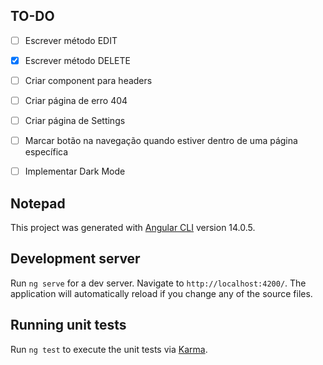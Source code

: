 ## TO-DO
- [ ] Escrever método EDIT
- [X] Escrever método DELETE
- [ ] Criar component para headers
- [ ] Criar página de erro 404
- [ ] Criar página de Settings
- [ ] Marcar botão na navegação quando estiver dentro de uma página específica
- [ ] Implementar Dark Mode


## Notepad

This project was generated with [Angular CLI](https://github.com/angular/angular-cli) version 14.0.5.

## Development server

Run `ng serve` for a dev server. Navigate to `http://localhost:4200/`. The application will automatically reload if you change any of the source files.

## Running unit tests

Run `ng test` to execute the unit tests via [Karma](https://karma-runner.github.io).